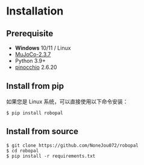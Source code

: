 
# Installation  

## Prerequisite

* **Windows** 10/11 / Linux
* [MuJoCo-2.3.7](http://mujoco.org/)
* Python 3.9+
* [pinocchio](https://gepettoweb.laas.fr/doc/stack-of-tasks/pinocchio/master/doxygen-html/index.html) 2.6.20 

## Install from pip
  如果您是 Linux 系统，可以直接使用以下命令安装：
   ```commandline
   $ pip install robopal
   ```

## Install from source
  
   ```commandline
   $ git clone https://github.com/NoneJou072/robopal
   $ cd robopal
   $ pip install -r requirements.txt
   ```